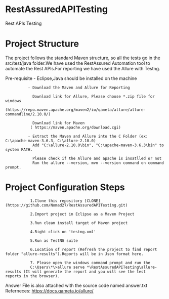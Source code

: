 # RestAssuredAPITesting
Rest APIs Testing

# Project Structure
The project follows the standard Maven structure, so all the tests go in the src/test/java folder.We have used the RestAssured Automation tool to automate the Rest APIs.For reporting we have used the Allure with Testng.

Pre-requisite - Eclipse,Java should be installed on the machine


              - Download the Maven and Allure for Reporting
              
                Download link for Allure, Please choose *.zip file for windows 
                (https://repo.maven.apache.org/maven2/io/qameta/allure/allure-commandline/2.10.0/)
                
                Download link for Maven
               ( https://maven.apache.org/download.cgi)
                
              - Extract the Maven and Allure into the C Folder (ex: C:\apache-maven-3.6.3, C:\allure-2.10.0)
                Add "C:\allure-2.10.0\bin", "C:\apache-maven-3.6.3\bin" to system PATH.
                
                Please check if the Allure and apache is insatlled or not                
                Run the allure --version, mvn --version command on command prompt.
                
# Project Configuration Steps 

               1.Clone this repository [CLONE] (https://github.com/Nomad27/RestAssuredAPITesting.git)

               2.Import project in Eclipse as a Maven Project

               3.Run clean install target of Maven project

               4.Right click on 'testng.xml'

               5.Run as TestNG suite

               6.Location of report (Refresh the project to find report folder "allure-results").Reports will be in Json format here.
  
               7. Please open the windows command prompt and run the 
               C:\Users\*\>allure serve *\RestAssuredAPITesting\allure-results (It will generate the report and you will see the test                  reports in the browser).
  
 Answer File is also attached with the source code named answer.txt               
 Referneces: https://docs.qameta.io/allure/
